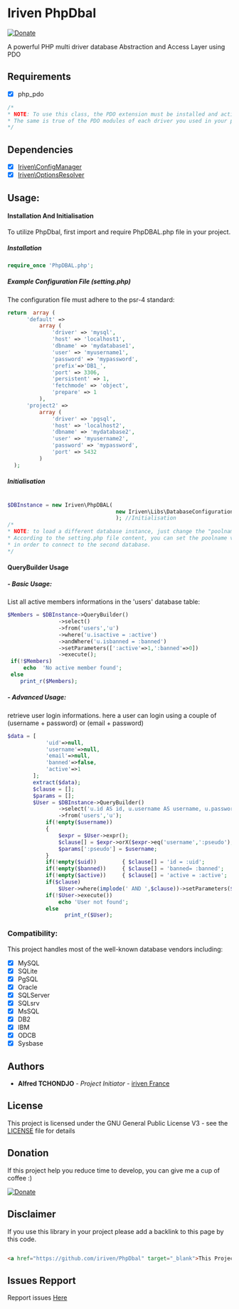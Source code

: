 # Iriven PhpDbal

[![Donate](https://img.shields.io/badge/Donate-PayPal-green.svg)](https://www.paypal.com/cgi-bin/webscr?cmd=_s-xclick&hosted_button_id=XDCFPNTKUC4TU)

A powerful PHP multi driver database Abstraction and Access Layer using PDO


## Requirements

- [x] php_pdo

```php
/*
* NOTE: To use this class, the PDO extension must be installed and active on your web server.
* The same is true of the PDO modules of each driver you used in your project (eg pdo_mysql for MySQL)
*/
```
## Dependencies

- [x] [Iriven\ConfigManager](https://github.com/iriven/ConfigManager)
- [x] [Iriven\OptionsResolver](https://github.com/iriven/PhpOptionsResolver)

## Usage:

#### Installation And Initialisation

To utilize PhpDbal, first import and require PhpDBAL.php file in your project.
##### Installation
```php
require_once 'PhpDBAL.php';
```
##### Example Configuration File (setting.php)
The configuration file must adhere to the psr-4 standard:
```php
return  array (
      'default' =>
          array (
              'driver' => 'mysql',
              'host' => 'localhost1',
              'dbname' => 'mydatabase1',
              'user' => 'myusername1',
              'password' => 'mypassword',
              'prefix'=>'DB1_',
              'port' => 3306,
              'persistent' => 1,
              'fetchmode' => 'object',
              'prepare' => 1
          ),
      'project2' =>
          array (
              'driver' => 'pgsql',
              'host' => 'localhost2',
              'dbname' => 'mydatabase2',
              'user' => 'myusername2',
              'password' => 'mypassword',
              'port' => 5432
          )
  );
```
##### Initialisation
```php

$DBInstance = new Iriven\PhpDBAL(
                                  new Iriven\Libs\DatabaseConfiguration($PoolName='default')
                                  ); //Initialisation
/* 
* NOTE: to load a different database instance, just change the "poolname" value. 
* According to the setting.php file content, you can set the poolname value to "project2",
* in order to connect to the second database.
*/
```
#### QueryBuilder Usage

##### - Basic Usage:
List all active members informations in the 'users' database table:
```php
$Members = $DBInstance->QueryBuilder()
                ->select()
                ->from('users','u')
                ->where('u.isactive = :active')
                ->andWhere('u.isbanned = :banned')
                ->setParameters([':active'=>1,':banned'=>0])
                ->execute();
 if(!$Members)
     echo  'No active member found';
 else 
    print_r($Members);
```
##### - Advanced Usage:

retrieve user login informations. here a user can login using a couple of (username + password) or (email + password)
```php
$data = [
            'uid'=>null,
            'username'=>null,
            'email'=>null,
            'banned'=>false,
            'active'=>1
        ];
        extract($data);
        $clause = [];
        $params = [];
        $User = $DBInstance->QueryBuilder()
                ->select('u.id AS id, u.username AS username, u.password AS password, u.email AS email, u.isactive AS active, u.isbanned AS banned')
                ->from('users','u');
            if(!empty($username))
            {
                $expr = $User->expr();
                $clause[] = $expr->orX($expr->eq('username',':pseudo'),$expr->eq('email',':pseudo'));   
                $params[':pseudo'] = $username;
            }
            if(!empty($uid))        { $clause[] = 'id = :uid';                      $params[':uid']    = $uid;}
            if(!empty($banned))     { $clause[] = 'banned= :banned';                $params[':banned'] = $banned;}
            if(!empty($active))     { $clause[] = 'active = :active';               $params[':active'] = $active;}
            if($clause)
                $User->where(implode(' AND ',$clause))->setParameters($params);
            if(!$User->execute())
                echo 'User not found';
            else 
                  print_r($User);
```
### Compatibility:
This project handles most of the well-known database vendors including:
- [x] MySQL
- [x] SQLite
- [x] PgSQL
- [x] Oracle
- [x] SQLServer
- [x] SQLsrv
- [x] MsSQL
- [x] DB2
- [x] IBM
- [x] ODCB
- [x] Sysbase

## Authors

* **Alfred TCHONDJO** - *Project Initiator* - [iriven France](https://www.facebook.com/Tchalf)

## License

This project is licensed under the GNU General Public License V3 - see the [LICENSE](LICENSE) file for details

## Donation

If this project help you reduce time to develop, you can give me a cup of coffee :)

[![Donate](https://img.shields.io/badge/Donate-PayPal-green.svg)](https://www.paypal.com/cgi-bin/webscr?cmd=_s-xclick&hosted_button_id=XDCFPNTKUC4TU)

## Disclaimer

If you use this library in your project please add a backlink to this page by this code.

```html

<a href="https://github.com/iriven/PhpDbal" target="_blank">This Project Uses Alfred's TCHONDJO  PHPDbal Library.</a>
```
## Issues Repport
Repport issues [Here](https://github.com/iriven/PhpDbal/issues)
